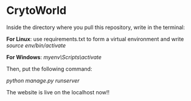 
# CrytoWorld

Inside the directory where you pull this repository, write in the terminal:

**For Linux**: use requirements.txt to form a virtual environment and write *source env/bin/activate*

**For Windows**: *myenv\Scripts\activate*

Then, put the following command:

*python manage.py runserver*

The website is live on the localhost now!!
